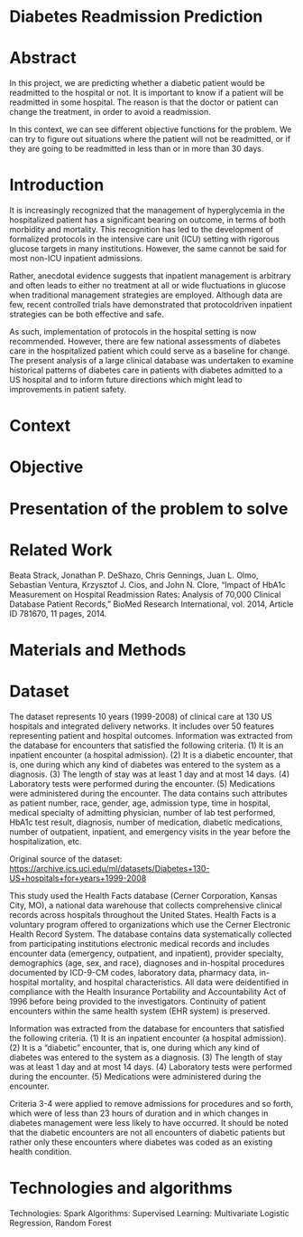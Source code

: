 # Diabetes Readmission Prediction

# Abstract
In this project, we are predicting whether a diabetic patient would be readmitted to the hospital or not. It is important to know if a patient will be readmitted in some hospital. The reason is that the doctor or patient can change the treatment, in order to avoid a readmission.

In this context, we can see different objective functions for the problem. We can try to figure out situations where the patient will not be readmitted, or if they are going to be readmitted in less than or in more than 30 days.

# Introduction
It is increasingly recognized that the management of hyperglycemia in the hospitalized patient has a significant bearing
on outcome, in terms of both morbidity and mortality. This recognition has led to the development of formalized
protocols in the intensive care unit (ICU) setting with rigorous glucose targets in many institutions. However, the
same cannot be said for most non-ICU inpatient admissions.

Rather, anecdotal evidence suggests that inpatient management is arbitrary and often leads to either no treatment at
all or wide fluctuations in glucose when traditional management strategies are employed. Although data are few,
recent controlled trials have demonstrated that protocoldriven inpatient strategies can be both effective and safe.

As such, implementation of protocols in the hospital setting is now recommended. However, there are few national assessments of diabetes care in the hospitalized patient which could serve as a baseline for change. The present analysis of a large clinical database was undertaken to examine historical patterns of diabetes care in patients with diabetes admitted to a US hospital and to inform future directions which might lead to improvements in patient safety.

# Context
# Objective
# Presentation of the problem to solve

# Related Work
Beata Strack, Jonathan P. DeShazo, Chris Gennings, Juan L. Olmo, Sebastian Ventura, Krzysztof J. Cios, and John N. Clore, “Impact of HbA1c Measurement on Hospital Readmission Rates: Analysis of 70,000 Clinical Database Patient Records,” BioMed Research International, vol. 2014, Article ID 781670, 11 pages, 2014.

# Materials and Methods
# Dataset
The dataset represents 10 years (1999-2008) of clinical care at 130 US hospitals and integrated delivery networks. It includes over 50 features representing patient and hospital outcomes. Information was extracted from the database for encounters that satisfied the following criteria.
(1) It is an inpatient encounter (a hospital admission).
(2) It is a diabetic encounter, that is, one during which any kind of diabetes was entered to the system as a diagnosis.
(3) The length of stay was at least 1 day and at most 14 days.
(4) Laboratory tests were performed during the encounter.
(5) Medications were administered during the encounter.
The data contains such attributes as patient number, race, gender, age, admission type, time in hospital, medical specialty of admitting physician, number of lab test performed, HbA1c test result, diagnosis, number of medication, diabetic medications, number of outpatient, inpatient, and emergency visits in the year before the hospitalization, etc.

Original source of the dataset: https://archive.ics.uci.edu/ml/datasets/Diabetes+130-US+hospitals+for+years+1999-2008

This study used the Health Facts database (Cerner Corporation, Kansas City, MO), a national data warehouse that collects comprehensive clinical records across hospitals throughout the United States. Health Facts is a voluntary program offered to organizations which use the Cerner Electronic Health Record System. The database contains data systematically collected from participating institutions electronic medical records and includes encounter data (emergency, outpatient, and inpatient), provider specialty, demographics (age, sex, and race), diagnoses and in-hospital procedures documented by ICD-9-CM codes, laboratory data, pharmacy data, in-hospital mortality, and hospital characteristics. All data were deidentified in compliance with the Health Insurance Portability and Accountability Act of 1996 before being provided to the investigators. Continuity of patient encounters within the same health system (EHR system) is preserved.

Information was extracted from the database for encounters that satisfied the following criteria.
(1) It is an inpatient encounter (a hospital admission).
(2) It is a “diabetic” encounter, that is, one during which
any kind of diabetes was entered to the system as a
diagnosis.
(3) The length of stay was at least 1 day and at most 14
days.
(4) Laboratory tests were performed during the encounter.
(5) Medications were administered during the encounter.

Criteria 3-4 were applied to remove admissions for procedures and so forth, which were of less than 23 hours of duration and in which changes in diabetes management were less likely to have occurred. It should be noted that the diabetic encounters are not all encounters of diabetic patients but rather only these encounters where diabetes was coded as an existing health condition.

# Technologies and algorithms
Technologies: Spark
Algorithms: Supervised Learning: Multivariate Logistic Regression, Random Forest


